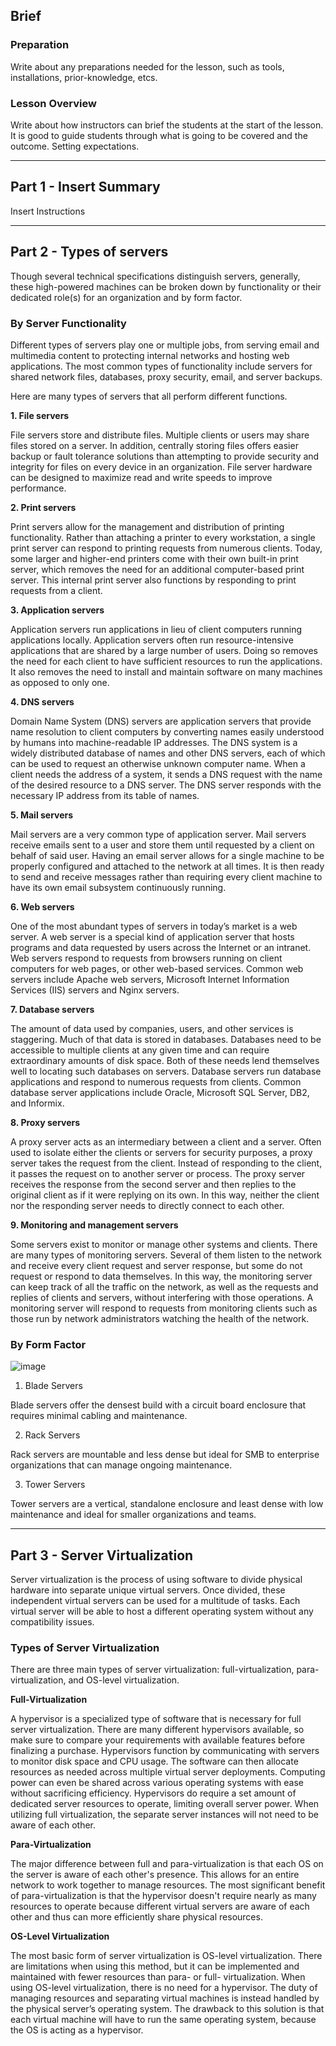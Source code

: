 ## Brief

### Preparation

Write about any preparations needed for the lesson, such as tools, installations, prior-knowledge, etcs.

### Lesson Overview

Write about how instructors can brief the students at the start of the lesson. It is good to guide students through what is going to be covered and the outcome. Setting expectations.

---

## Part 1 - Insert Summary

Insert Instructions

---

## Part 2 - Types of servers

Though several technical specifications distinguish servers, generally, these high-powered machines can be broken down by functionality or their dedicated role(s) for an organization and by form factor.


### By Server Functionality

Different types of servers play one or multiple jobs, from serving email and multimedia content to protecting internal networks and hosting web applications. The most common types of functionality include servers for shared network files, databases, proxy security, email, and server backups.

Here are many types of servers that all perform different functions.


**1. File servers**

File servers store and distribute files. Multiple clients or users may share files stored on a server. In addition, centrally storing files offers easier backup or fault tolerance solutions than attempting to provide security and integrity for files on every device in an organization. File server hardware can be designed to maximize read and write speeds to improve performance.

**2. Print servers**

Print servers allow for the management and distribution of printing functionality. Rather than attaching a printer to every workstation, a single print server can respond to printing requests from numerous clients. Today, some larger and higher-end printers come with their own built-in print server, which removes the need for an additional computer-based print server. This internal print server also functions by responding to print requests from a client.

**3. Application servers**

Application servers run applications in lieu of client computers running applications locally. Application servers often run resource-intensive applications that are shared by a large number of users. Doing so removes the need for each client to have sufficient resources to run the applications. It also removes the need to install and maintain software on many machines as opposed to only one.

**4. DNS servers**

Domain Name System (DNS) servers are application servers that provide name resolution to client computers by converting names easily understood by humans into machine-readable IP addresses. The DNS system is a widely distributed database of names and other DNS servers, each of which can be used to request an otherwise unknown computer name. When a client needs the address of a system, it sends a DNS request with the name of the desired resource to a DNS server. The DNS server responds with the necessary IP address from its table of names.

**5. Mail servers**

Mail servers are a very common type of application server. Mail servers receive emails sent to a user and store them until requested by a client on behalf of said user. Having an email server allows for a single machine to be properly configured and attached to the network at all times. It is then ready to send and receive messages rather than requiring every client machine to have its own email subsystem continuously running.

**6. Web servers**

One of the most abundant types of servers in today’s market is a web server. A web server is a special kind of application server that hosts programs and data requested by users across the Internet or an intranet. Web servers respond to requests from browsers running on client computers for web pages, or other web-based services. Common web servers include Apache web servers, Microsoft Internet Information Services (IIS) servers and Nginx servers.

**7. Database servers**

The amount of data used by companies, users, and other services is staggering. Much of that data is stored in databases. Databases need to be accessible to multiple clients at any given time and can require extraordinary amounts of disk space. Both of these needs lend themselves well to locating such databases on servers. Database servers run database applications and respond to numerous requests from clients. Common database server applications include Oracle, Microsoft SQL Server, DB2, and Informix.

**8. Proxy servers**

A proxy server acts as an intermediary between a client and a server. Often used to isolate either the clients or servers for security purposes, a proxy server takes the request from the client. Instead of responding to the client, it passes the request on to another server or process. The proxy server receives the response from the second server and then replies to the original client as if it were replying on its own. In this way, neither the client nor the responding server needs to directly connect to each other.

**9. Monitoring and management servers**

Some servers exist to monitor or manage other systems and clients. There are many types of monitoring servers. Several of them listen to the network and receive every client request and server response, but some do not request or respond to data themselves. In this way, the monitoring server can keep track of all the traffic on the network, as well as the requests and replies of clients and servers, without interfering with those operations. A monitoring server will respond to requests from monitoring clients such as those run by network administrators watching the health of the network.


### By Form Factor

![image](https://user-images.githubusercontent.com/106639884/183854053-24afc7d7-6d38-463d-89a4-9960a154b5ba.png)


1. Blade Servers

Blade servers offer the densest build with a circuit board enclosure that requires minimal cabling and maintenance.


2. Rack Servers

Rack servers are mountable and less dense but ideal for SMB to enterprise organizations that can manage ongoing maintenance.

3. Tower Servers

Tower servers are a vertical, standalone enclosure and least dense with low maintenance and ideal for smaller organizations and teams.

---

## Part 3 - Server Virtualization

Server virtualization is the process of using software to divide physical hardware into separate unique virtual servers. Once divided, these independent virtual servers can be used for a multitude of tasks. Each virtual server will be able to host a different operating system without any compatibility issues. 

### Types of Server Virtualization

There are three main types of server virtualization: full-virtualization, para-virtualization, and OS-level virtualization.

**Full-Virtualization**

A hypervisor is a specialized type of software that is necessary for full server virtualization. There are many different hypervisors available, so make sure to compare your requirements with available features before finalizing a purchase. Hypervisors function by communicating with servers to monitor disk space and CPU usage. The software can then allocate resources as needed across multiple virtual server deployments. Computing power can even be shared across various operating systems with ease without sacrificing efficiency. Hypervisors do require a set amount of dedicated server resources to operate, limiting overall server power. When utilizing full virtualization, the separate server instances will not need to be aware of each other.

**Para-Virtualization**

The major difference between full and para-virtualization is that each OS on the server is aware of each other's presence. This allows for an entire network to work together to manage resources. The most significant benefit of para-virtualization is that the hypervisor doesn't require nearly as many resources to operate because different virtual servers are aware of each other and thus can more efficiently share physical resources.  

**OS-Level Virtualization**

The most basic form of server virtualization is OS-level virtualization. There are limitations when using this method, but it can be implemented and maintained with fewer resources than para- or full- virtualization. When using OS-level virtualization, there is no need for a hypervisor. The duty of managing resources and separating virtual machines is instead handled by the physical server’s operating system. The drawback to this solution is that each virtual machine will have to run the same operating system, because the OS is acting as a hypervisor. 
